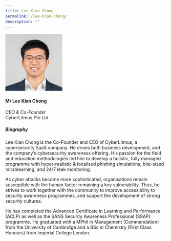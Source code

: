 ```yaml
---
title: Lee Kian Chong
permalink: /lee-kian-chong/
description: ""
---
```

![Lee Kian Chong](/images/Speakers/Lee%20Kian%20Chong.jpg)

#### **Mr Lee Kian Chong**

*CEO & Co-Founder*  
CyberLitmus Pte Ltd

##### **Biography**
Lee Kian Chong is the Co-Founder and CEO of CyberLitmus, a cybersecurity SaaS company. He drives both business development, and the company’s cybersecurity awareness offering. His passion for the field and education methodologies led him to develop a holistic, fully managed programme with hyper-realistic & localised phishing simulations, bite-sized microlearning, and 24/7 leak monitoring.

As cyber attacks become more sophisticated, organisations remain susceptible with the human factor remaining a key vulnerability. Thus, he strives to work together with the community to improve accessibility to security awareness programmes, and support the development of strong security cultures.  

He has completed the Advanced Certificate in Learning and Performance (ACLP) as well as the SANS Security Awareness Professional (SSAP) programme. He graduated with a MPhil in Management (Commendation) from the University of Cambridge and a BSc in Chemistry (First Class Honours) from Imperial College London.